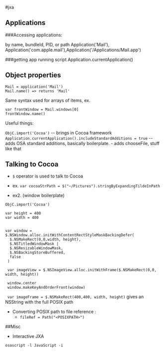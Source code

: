 #jxa

## Applications

###Accessing applications:

by name, bundleId, PID, or path
Application('Mail'), Application('com.apple.mail'),Application('/Applications/Mail.app')

###getting app running script
Application.currentApplication()

## Object properties

```
Mail = application('Mail')
Mail.name() => returns 'Mail'
```

Same syntax used for arrays of items, ex.
```
var frontWindow = Mail.windows[0]
frontWindow.name()
```

Useful things:

`ObjC.import('Cocoa')` -- brings in  Cocoa framework 
`Application.currentApplication().includeStandardAdditions = true` -- adds OSA standard additions, basically boilerplate.
	- adds chooseFile, stuff like that

## Talking to Cocoa

- `$` operator is used to talk to Cocoa
- ex.
`var cocoaStrPath = $("~/Pictures").stringByExpandingTildeInPath`

- ex2. (window boilerplate)

```
ObjC.import('Cocoa')

var height = 400
var width = 400


var window = $.NSWindow.alloc.initWithContentRectStyleMaskBackingDefer(
  $.NSMakeRect(0,0,width, height),
  $.NSTitledWindowMask | 
  $.NSResizableWindowMask, 
  $.NSBackingStoreBuffered,
  false
 )
 
 var imageView = $.NSImageView.alloc.initWithFrame($.NSMakeRect(0,0, width, height))
 
 window.center
 window.makeKeyAndOrderFront(window)
```

``` var imageFrame = $.NSMakeRect(400,400, width, height)```
gives an NSString with the full POSIX path
- Converting POSIX path to file reference :
	- `fileRef = Path("<POSIXPATH>")`

##Misc

- Interactive JXA

`osascript -l JavaScript -i`
